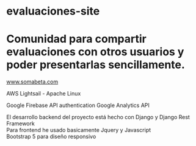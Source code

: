 # evaluaciones-site

# Comunidad para compartir evaluaciones con otros usuarios y poder presentarlas sencillamente.

www.somabeta.com

AWS Lightsail - Apache Linux

Google Firebase API authentication
Google Analytics API

El desarrollo backend del proyecto está hecho con Django y Django Rest Framework  
Para frontend he usado basicamente Jquery y Javascript  
Bootstrap 5 para diseño responsivo
